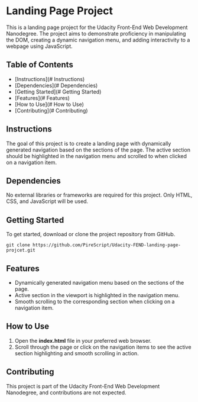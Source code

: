 # Landing Page Project

This is a landing page project for the Udacity Front-End Web Development Nanodegree. The project aims to demonstrate proficiency in manipulating the DOM, creating a dynamic navigation menu, and adding interactivity to a webpage using JavaScript.

## Table of Contents

- [Instructions](# Instructions)
- [Dependencies](# Dependencies)
- [Getting Started](# Getting Started)
- [Features](# Features)
- [How to Use](# How to Use)
- [Contributing](# Contributing)

## Instructions

The goal of this project is to create a landing page with dynamically generated navigation based on the sections of the page. The active section should be highlighted in the navigation menu and scrolled to when clicked on a navigation item.

## Dependencies

No external libraries or frameworks are required for this project. Only HTML, CSS, and JavaScript will be used.

## Getting Started

To get started, download or clone the project repository from GitHub.

`git clone https://github.com/PireScript/Udacity-FEND-landing-page-projcet.git`

## Features

- Dynamically generated navigation menu based on the sections of the page.
- Active section in the viewport is highlighted in the navigation menu.
- Smooth scrolling to the corresponding section when clicking on a navigation item.

## How to Use

1. Open the **index.html** file in your preferred web browser.
2. Scroll through the page or click on the navigation items to see the active section highlighting and smooth scrolling in action.

## Contributing

This project is part of the Udacity Front-End Web Development Nanodegree, and contributions are not expected.
